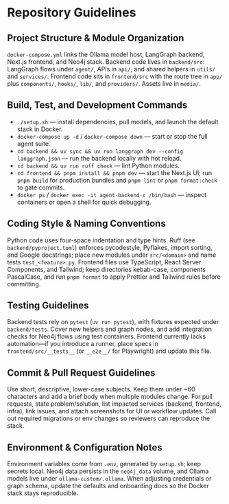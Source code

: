 # Repository Guidelines

## Project Structure & Module Organization
`docker-compose.yml` links the Ollama model host, LangGraph backend, Next.js frontend, and Neo4j stack. Backend code lives in `backend/src`: LangGraph flows under `agent/`, APIs in `api/`, and shared helpers in `utils/` and `services/`. Frontend code sits in `frontend/src` with the route tree in `app/` plus `components/`, `hooks/`, `lib/`, and `providers/`. Assets live in `media/`.

## Build, Test, and Development Commands
- `./setup.sh` — install dependencies, pull models, and launch the default stack in Docker.
- `docker-compose up -d` / `docker-compose down` — start or stop the full agent suite.
- `cd backend && uv sync && uv run langgraph dev --config langgraph.json` — run the backend locally with hot reload.
- `cd backend && uv run ruff check` — lint Python modules.
- `cd frontend && pnpm install && pnpm dev` — start the Next.js UI; run `pnpm build` for production bundles and `pnpm lint` or `pnpm format:check` to gate commits.
- `docker ps` / `docker exec -it agent-backend-c /bin/bash` — inspect containers or open a shell for quick debugging.

## Coding Style & Naming Conventions
Python code uses four-space indentation and type hints. Ruff (see `backend/pyproject.toml`) enforces pycodestyle, Pyflakes, import sorting, and Google docstrings; place new modules under `src/<domain>` and name tests `test_<feature>.py`. Frontend files use TypeScript, React Server Components, and Tailwind; keep directories kebab-case, components PascalCase, and run `pnpm format` to apply Prettier and Tailwind rules before committing.

## Testing Guidelines
Backend tests rely on `pytest` (`uv run pytest`), with fixtures expected under `backend/tests`. Cover new helpers and graph nodes, and add integration checks for Neo4j flows using test containers. Frontend currently lacks automation—if you introduce a runner, place specs in `frontend/src/__tests__` (or `__e2e__/` for Playwright) and update this file.

## Commit & Pull Request Guidelines
Use short, descriptive, lower-case subjects. Keep them under ~60 characters and add a brief body when multiple modules change. For pull requests, state problem/solution, list impacted services (backend, frontend, infra), link issues, and attach screenshots for UI or workflow updates. Call out required migrations or env changes so reviewers can reproduce the stack.

## Environment & Configuration Notes
Environment variables come from `.env`, generated by `setup.sh`; keep secrets local. Neo4j data persists in the `neo4j_data` volume, and Ollama models live under `ollama-custom/.ollama`. When adjusting credentials or graph schema, update the defaults and onboarding docs so the Docker stack stays reproducible.
